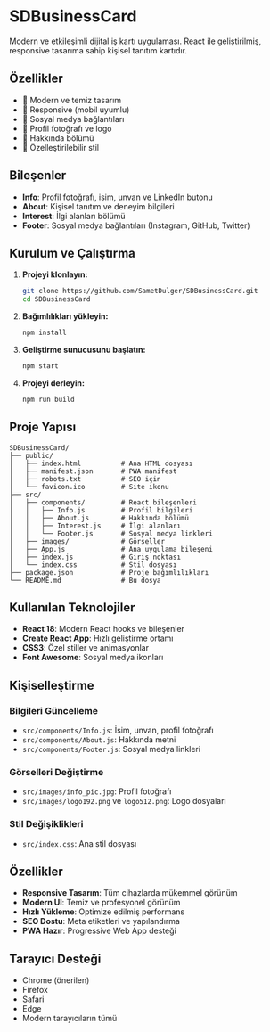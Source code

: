 # SDBusinessCard

Modern ve etkileşimli dijital iş kartı uygulaması. React ile geliştirilmiş, responsive tasarıma sahip kişisel tanıtım kartıdır.

## Özellikler

- 🎯 Modern ve temiz tasarım
- 📱 Responsive (mobil uyumlu)
- 🔗 Sosyal medya bağlantıları
- 👤 Profil fotoğrafı ve logo
- 📝 Hakkında bölümü
- 🎨 Özelleştirilebilir stil

## Bileşenler

- **Info**: Profil fotoğrafı, isim, unvan ve LinkedIn butonu
- **About**: Kişisel tanıtım ve deneyim bilgileri
- **Interest**: İlgi alanları bölümü
- **Footer**: Sosyal medya bağlantıları (Instagram, GitHub, Twitter)

## Kurulum ve Çalıştırma

1. **Projeyi klonlayın:**
   ```bash
   git clone https://github.com/SametDulger/SDBusinessCard.git
   cd SDBusinessCard
   ```

2. **Bağımlılıkları yükleyin:**
   ```bash
   npm install
   ```

3. **Geliştirme sunucusunu başlatın:**
   ```bash
   npm start
   ```

4. **Projeyi derleyin:**
   ```bash
   npm run build
   ```

## Proje Yapısı

```
SDBusinessCard/
├── public/
│   ├── index.html          # Ana HTML dosyası
│   ├── manifest.json       # PWA manifest
│   ├── robots.txt          # SEO için
│   └── favicon.ico         # Site ikonu
├── src/
│   ├── components/         # React bileşenleri
│   │   ├── Info.js         # Profil bilgileri
│   │   ├── About.js        # Hakkında bölümü
│   │   ├── Interest.js     # İlgi alanları
│   │   └── Footer.js       # Sosyal medya linkleri
│   ├── images/             # Görseller
│   ├── App.js              # Ana uygulama bileşeni
│   ├── index.js            # Giriş noktası
│   └── index.css           # Stil dosyası
├── package.json            # Proje bağımlılıkları
└── README.md               # Bu dosya
```

## Kullanılan Teknolojiler

- **React 18**: Modern React hooks ve bileşenler
- **Create React App**: Hızlı geliştirme ortamı
- **CSS3**: Özel stiller ve animasyonlar
- **Font Awesome**: Sosyal medya ikonları

## Kişiselleştirme

### Bilgileri Güncelleme
- `src/components/Info.js`: İsim, unvan, profil fotoğrafı
- `src/components/About.js`: Hakkında metni
- `src/components/Footer.js`: Sosyal medya linkleri

### Görselleri Değiştirme
- `src/images/info_pic.jpg`: Profil fotoğrafı
- `src/images/logo192.png` ve `logo512.png`: Logo dosyaları

### Stil Değişiklikleri
- `src/index.css`: Ana stil dosyası

## Özellikler

- **Responsive Tasarım**: Tüm cihazlarda mükemmel görünüm
- **Modern UI**: Temiz ve profesyonel görünüm
- **Hızlı Yükleme**: Optimize edilmiş performans
- **SEO Dostu**: Meta etiketleri ve yapılandırma
- **PWA Hazır**: Progressive Web App desteği

## Tarayıcı Desteği

- Chrome (önerilen)
- Firefox
- Safari
- Edge
- Modern tarayıcıların tümü
